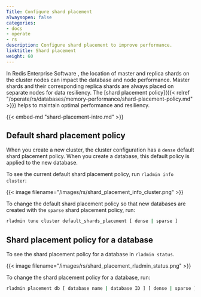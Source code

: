 ```yaml
---
Title: Configure shard placement
alwaysopen: false
categories:
- docs
- operate
- rs
description: Configure shard placement to improve performance.
linktitle: Shard placement
weight: 60
---
```

In Redis Enterprise Software , the location of master and replica shards on the cluster nodes can impact the database and node performance.
Master shards and their corresponding replica shards are always placed on separate nodes for data resiliency.
The [shard placement policy]({{< relref "/operate/rs/databases/memory-performance/shard-placement-policy.md" >}}) helps to maintain optimal performance and resiliency.

{{< embed-md "shard-placement-intro.md"  >}}

## Default shard placement policy

When you create a new cluster, the cluster configuration has a `dense` default shard placement policy.
When you create a database, this default policy is applied to the new database.

To see the current default shard placement policy, run `rladmin info cluster`:

{{< image filename="/images/rs/shard_placement_info_cluster.png" >}}

To change the default shard placement policy so that new databases are created with the `sparse` shard placement policy, run:

```sh
rladmin tune cluster default_shards_placement [ dense | sparse ]
```

## Shard placement policy for a database

To see the shard placement policy for a database in `rladmin status`.

{{< image filename="/images/rs/shard_placement_rladmin_status.png" >}}

To change the shard placement policy for a database, run:

```sh
rladmin placement db [ database name | database ID ] [ dense | sparse ]
```
